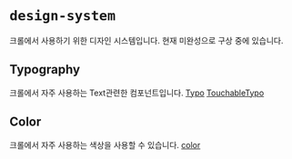# `design-system`

크롤에서 사용하기 위한 디자인 시스템입니다.
현재 미완성으로 구상 중에 있습니다.

## Typography

크롤에서 자주 사용하는 Text관련한 컴포넌트입니다.
[Typo](./src/components/Text/Typo.md)
[TouchableTypo](./src/components/Text/TouchableTypo.md)

## Color

크롤에서 자주 사용하는 색상을 사용할 수 있습니다.
[color](./src/token/color.md)
